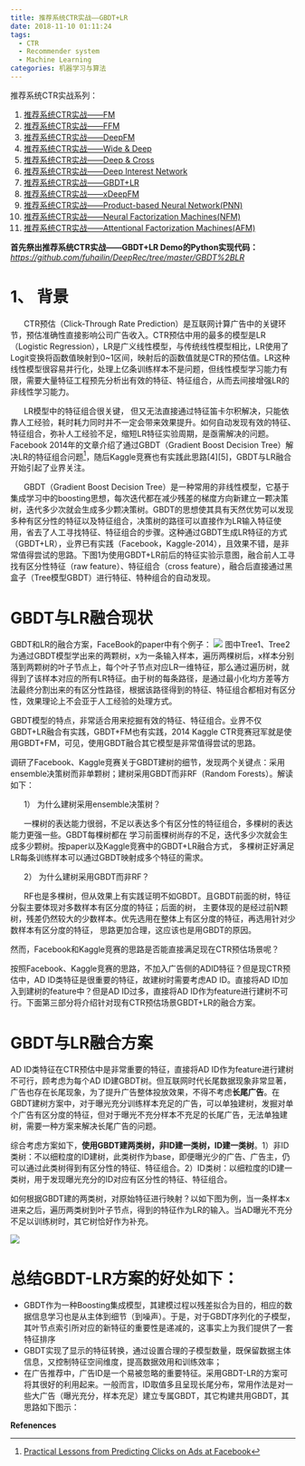 ```yaml
---
title: 推荐系统CTR实战——GBDT+LR
date: 2018-11-10 01:11:24
tags:
  - CTR
  - Recommender system
  - Machine Learning
categories: 机器学习与算法
---
```


推荐系统CTR实战系列：
 1. [推荐系统CTR实战——FM](https://fuhailin.github.io/%E6%8E%A8%E8%8D%90%E7%B3%BB%E7%BB%9FCTR%E5%AE%9E%E6%88%98%E2%80%94%E2%80%94FM/)
 2. [推荐系统CTR实战——FFM](https://fuhailin.github.io/%E6%8E%A8%E8%8D%90%E7%B3%BB%E7%BB%9FCTR%E5%AE%9E%E6%88%98%E2%80%94%E2%80%94FFM/)
 3. [推荐系统CTR实战——DeepFM](https://fuhailin.github.io/%E6%8E%A8%E8%8D%90%E7%B3%BB%E7%BB%9FCTR%E5%AE%9E%E6%88%98%E2%80%94%E2%80%94DeepFM/)
 4. [推荐系统CTR实战——Wide & Deep](https://fuhailin.github.io/%E6%8E%A8%E8%8D%90%E7%B3%BB%E7%BB%9FCTR%E5%AE%9E%E6%88%98%E2%80%94%E2%80%94Wide-Deep/)
 5. [推荐系统CTR实战——Deep & Cross](https://fuhailin.github.io/%E6%8E%A8%E8%8D%90%E7%B3%BB%E7%BB%9FCTR%E5%AE%9E%E6%88%98%E2%80%94%E2%80%94Deep-Cross/)
 6. [推荐系统CTR实战——Deep Interest Network](https://fuhailin.github.io/%E6%8E%A8%E8%8D%90%E7%B3%BB%E7%BB%9FCTR%E5%AE%9E%E6%88%98%E2%80%94%E2%80%94Deep-Interest-Network/)
 7. [推荐系统CTR实战——GBDT+LR](https://fuhailin.github.io/%E6%8E%A8%E8%8D%90%E7%B3%BB%E7%BB%9FCTR%E5%AE%9E%E6%88%98%E2%80%94%E2%80%94GBDT-LR/)
 8. [推荐系统CTR实战——xDeepFM](https://fuhailin.github.io/%E6%8E%A8%E8%8D%90%E7%B3%BB%E7%BB%9FCTR%E5%AE%9E%E6%88%98%E2%80%94%E2%80%94xDeepFM/)
 9. [推荐系统CTR实战——Product-based Neural Network(PNN)](https://fuhailin.github.io/%E6%8E%A8%E8%8D%90%E7%B3%BB%E7%BB%9FCTR%E5%AE%9E%E6%88%98%E2%80%94%E2%80%94Product-based-Neural-Network-PNN/)
 10. [推荐系统CTR实战——Neural Factorization Machines(NFM)](https://fuhailin.github.io/%E6%8E%A8%E8%8D%90%E7%B3%BB%E7%BB%9FCTR%E5%AE%9E%E6%88%98%E2%80%94%E2%80%94Neural-Factorization-Machines-NFM/)
 11. [推荐系统CTR实战——Attentional Factorization Machines(AFM)](https://fuhailin.github.io/%E6%8E%A8%E8%8D%90%E7%B3%BB%E7%BB%9FCTR%E5%AE%9E%E6%88%98%E2%80%94%E2%80%94Attentional-Factorization-Machines-AFM/)

**首先祭出推荐系统CTR实战——GBDT+LR Demo的Python实现代码：**
*https://github.com/fuhailin/DeepRec/tree/master/GBDT%2BLR*

 # 1、 背景

       CTR预估（Click-Through Rate Prediction）是互联网计算广告中的关键环节，预估准确性直接影响公司广告收入。CTR预估中用的最多的模型是LR（Logistic Regression），LR是广义线性模型，与传统线性模型相比，LR使用了Logit变换将函数值映射到0~1区间，映射后的函数值就是CTR的预估值。LR这种线性模型很容易并行化，处理上亿条训练样本不是问题，但线性模型学习能力有限，需要大量特征工程预先分析出有效的特征、特征组合，从而去间接增强LR的非线性学习能力。

       LR模型中的特征组合很关键， 但又无法直接通过特征笛卡尔积解决，只能依靠人工经验，耗时耗力同时并不一定会带来效果提升。如何自动发现有效的特征、特征组合，弥补人工经验不足，缩短LR特征实验周期，是亟需解决的问题。Facebook 2014年的文章介绍了通过GBDT（Gradient Boost Decision Tree）解决LR的特征组合问题[^1]，随后Kaggle竞赛也有实践此思路[4][5]，GBDT与LR融合开始引起了业界关注。

       GBDT（Gradient Boost Decision Tree）是一种常用的非线性模型，它基于集成学习中的boosting思想，每次迭代都在减少残差的梯度方向新建立一颗决策树，迭代多少次就会生成多少颗决策树。GBDT的思想使其具有天然优势可以发现多种有区分性的特征以及特征组合，决策树的路径可以直接作为LR输入特征使用，省去了人工寻找特征、特征组合的步骤。这种通过GBDT生成LR特征的方式（GBDT+LR），业界已有实践（Facebook，Kaggle-2014），且效果不错，是非常值得尝试的思路。下图1为使用GBDT+LR前后的特征实验示意图，融合前人工寻找有区分性特征（raw feature）、特征组合（cross feature），融合后直接通过黑盒子（Tree模型GBDT）进行特征、特种组合的自动发现。


# GBDT与LR融合现状
GBDT和LR的融合方案，FaceBook的paper中有个例子：
![](https://img-blog.csdn.net/20150827190225375?watermark/2/text/aHR0cDovL2Jsb2cuY3Nkbi5uZXQv/font/5a6L5L2T/fontsize/400/fill/I0JBQkFCMA==/dissolve/70/gravity/Center)
图中Tree1、Tree2为通过GBDT模型学出来的两颗树，x为一条输入样本，遍历两棵树后，x样本分别落到两颗树的叶子节点上，每个叶子节点对应LR一维特征，那么通过遍历树，就得到了该样本对应的所有LR特征。由于树的每条路径，是通过最小化均方差等方法最终分割出来的有区分性路径，根据该路径得到的特征、特征组合都相对有区分性，效果理论上不会亚于人工经验的处理方式。

GBDT模型的特点，非常适合用来挖掘有效的特征、特征组合。业界不仅GBDT+LR融合有实践，GBDT+FM也有实践，2014 Kaggle CTR竞赛冠军就是使用GBDT+FM，可见，使用GBDT融合其它模型是非常值得尝试的思路。

调研了Facebook、Kaggle竞赛关于GBDT建树的细节，发现两个关键点：采用ensemble决策树而非单颗树；建树采用GBDT而非RF（Random Forests）。解读如下：

      1） 为什么建树采用ensemble决策树？

      一棵树的表达能力很弱，不足以表达多个有区分性的特征组合，多棵树的表达能力更强一些。GBDT每棵树都在
      学习前面棵树尚存的不足，迭代多少次就会生成多少颗树。按paper以及Kaggle竞赛中的GBDT+LR融合方式，
      多棵树正好满足LR每条训练样本可以通过GBDT映射成多个特征的需求。

      2） 为什么建树采用GBDT而非RF？

      RF也是多棵树，但从效果上有实践证明不如GBDT。且GBDT前面的树，特征分裂主要体现对多数样本有区分度的特征；后面的树，
      主要体现的是经过前N颗树，残差仍然较大的少数样本。优先选用在整体上有区分度的特征，再选用针对少数样本有区分度的特征，
      思路更加合理，这应该也是用GBDT的原因。

然而，Facebook和Kaggle竞赛的思路是否能直接满足现在CTR预估场景呢？

按照Facebook、Kaggle竞赛的思路，不加入广告侧的ADID特征？但是现CTR预估中，AD ID类特征是很重要的特征，故建树时需要考虑AD ID。直接将AD ID加入到建树的feature中？但是AD ID过多，直接将AD ID作为feature进行建树不可行。下面第三部分将介绍针对现有CTR预估场景GBDT+LR的融合方案。

# GBDT与LR融合方案

AD ID类特征在CTR预估中是非常重要的特征，直接将AD ID作为feature进行建树不可行，顾考虑为每个AD ID建GBDT树。但互联网时代长尾数据现象非常显著，广告也存在长尾现象，为了提升广告整体投放效果，不得不考虑**长尾广告**。在GBDT建树方案中，对于曝光充分训练样本充足的广告，可以单独建树，发掘对单个广告有区分度的特征，但对于曝光不充分样本不充足的长尾广告，无法单独建树，需要一种方案来解决长尾广告的问题。

综合考虑方案如下，**使用GBDT建两类树，非ID建一类树，ID建一类树**。1）非ID类树：不以细粒度的ID建树，此类树作为base，即便曝光少的广告、广告主，仍可以通过此类树得到有区分性的特征、特征组合。2）ID类树：以细粒度的ID建一类树，用于发现曝光充分的ID对应有区分性的特征、特征组合。

如何根据GBDT建的两类树，对原始特征进行映射？以如下图为例，当一条样本x进来之后，遍历两类树到叶子节点，得到的特征作为LR的输入。当AD曝光不充分不足以训练树时，其它树恰好作为补充。

![](https://raw.githubusercontent.com/PnYuan/Practice-of-Machine-Learning/master/imgs/Kaggle_CTR/gbdt-lr/gbdt-lr_ad-id.png)


# 总结GBDT-LR方案的好处如下：
 - GBDT作为一种Boosting集成模型，其建模过程以残差拟合为目的，相应的数据信息学习也是从主体到细节（到噪声）。于是，对于GBDT序列化的子模型，其叶节点索引所对应的新特征的重要性是递减的，这事实上为我们提供了一套特征排序
 - GBDT实现了显示的特征转换，通过设置合理的子模型数量，既保留数据主体信息，又控制特征空间维度，提高数据效用和训练效率；
 - 在广告推荐中，广告ID是一个易被忽略的重要特征。采用GBDT-LR的方案可将其很好的利用起来。一般而言，ID取值多且呈现长尾分布，常用作法是对一些大广告（曝光充分，样本充足）建立专属GBDT，其它构建共用GBDT，其思路如下图示：


**Refenences**

[^1]: [Practical Lessons from Predicting Clicks on Ads at Facebook](http://quinonero.net/Publications/predicting-clicks-facebook.pdf)
[^2]: [duboya/CTR-Prediction|Github](https://github.com/duboya/CTR-Prediction/tree/46c303986ec57092d9eb4478a3583fa019d18efd/Algorithm%20Practice/GBDT%20%2B%20LR)
[^3]: [Kaggle滑水 - CTR预估（GBDT-LR）](https://pnyuan.github.io/blog/ml_practice/Kaggle%E6%BB%91%E6%B0%B4%20-%20CTR%E9%A2%84%E4%BC%B0%EF%BC%88GBDT-LR%EF%BC%89/)
[^4]: [Practical Lessons from Predicting Clicks on Ads at Facebook (GBDT + LR) 模型實踐](https://www.itread01.com/content/1546797307.html)
[^5]: [CTR预估中GBDT与LR融合方案|CSDN](https://blog.csdn.net/lilyth_lilyth/article/details/48032119)
[^6]: [推荐系统遇上深度学习(十)--GBDT+LR融合方案实战|简书](https://www.jianshu.com/p/96173f2c2fb4)
[^7]: [GBDT+LR算法解析及Python实现](https://www.cnblogs.com/wkang/p/9657032.html)

